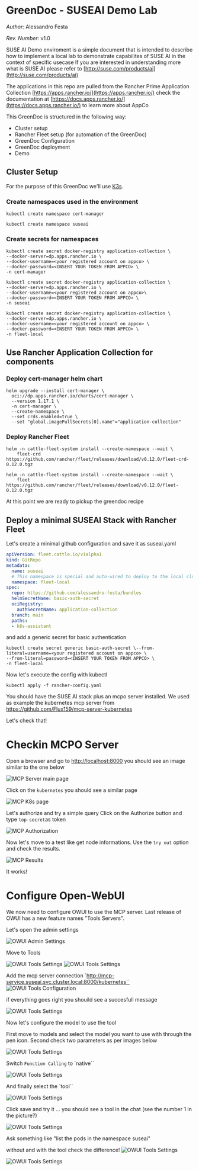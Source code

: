 # GreenDoc - SUSEAI Demo Lab

*Author:* Alessandro Festa

*Rev. Number:* v1.0

SUSE AI Demo enviroment is a simple document that is intended to describe how to implement a local lab to demonstrate capabilites of SUSE AI in the context of specific usecase
If you are interested in understanding more what is SUSE AI please refer to [http://suse.com/products/ai](http://suse.com/products/ai)

The applications in this repo are pulled from the Rancher Prime Application Collection [https://apps.rancher.io/](https://apps.rancher.io/) check the documentation at [https://docs.apps.rancher.io/](https://docs.apps.rancher.io/) to learn more about AppCo

This GreenDoc is structured in the following way:

* Cluster setup
* Rancher Fleet setup (for automation of the GreenDoc)
* GreenDoc Configuration
* GreenDoc deployment
* Demo


## Cluster Setup

For the purpose of this GreenDoc we'll use [K3s](https://k3s.io).

### Create namespaces used in the environment

```SHELL
kubectl create namespace cert-manager
```
```SHELL
kubectl create namespace suseai
```

### Create secrets for namespaces

```SHELL
kubectl create secret docker-registry application-collection \
--docker-server=dp.apps.rancher.io \
--docker-username=<your registered account on appco> \
--docker-password=<INSERT YOUR TOKEN FROM APPCO> \
-n cert-manager
```

```SHELL
kubectl create secret docker-registry application-collection \
--docker-server=dp.apps.rancher.io \
--docker-username=<your registered account on appco>\
--docker-password=<INSERT YOUR TOKEN FROM APPCO> \
-n suseai
```
```SHELL
kubectl create secret docker-registry application-collection \
--docker-server=dp.apps.rancher.io \
--docker-username=<your registered account on appco> \
--docker-password=<INSERT YOUR TOKEN FROM APPCO> \
-n fleet-local
```

## Use Rancher Application Collection for components

### Deploy cert-manager helm chart

```SHELL
helm upgrade --install cert-manager \
  oci://dp.apps.rancher.io/charts/cert-manager \
  --version 1.17.1 \
  -n cert-manager \
  --create-namespace \
  --set crds.enabled=true \
  --set "global.imagePullSecrets[0].name"="application-collection"
```

### Deploy Rancher Fleet

```SHELL
helm -n cattle-fleet-system install --create-namespace --wait \
    fleet-crd https://github.com/rancher/fleet/releases/download/v0.12.0/fleet-crd-0.12.0.tgz
```
```SHELL
helm -n cattle-fleet-system install --create-namespace --wait \
    fleet https://github.com/rancher/fleet/releases/download/v0.12.0/fleet-0.12.0.tgz
```
At this point we are ready to pickup the greendoc recipe

## Deploy a minimal SUSEAI Stack with Rancher Fleet

Let's create a minimal github configuration and save it as suseai.yaml

```YAML
apiVersion: fleet.cattle.io/v1alpha1
kind: GitRepo
metadata:
  name: suseai
  # This namespace is special and auto-wired to deploy to the local cluster
  namespace: fleet-local
spec:
  repo: https://github.com/alessandro-festa/bundles
  helmSecretName: basic-auth-secret
  ociRegistry:
    authSecretName: application-collection
  branch: main
  paths:
  - k8s-assistant
```
and add a generic secret for basic authentication

```SHELL
kubectl create secret generic basic-auth-secret \--from-literal=username=<your registered account on appco> \
--from-literal=password=<INSERT YOUR TOKEN FROM APPCO> \
-n fleet-local
```
Now let's execute the config with kubectl

```SHELL
kubectl apply -f rancher-config.yaml
```
You should have the SUSE AI stack plus an mcpo server installed.
We used as example the kubernetes mcp server from https://github.com/Flux159/mcp-server-kubernetes


Let's check that!

# Checkin MCPO Server

Open a browser and go to [http://localhost:8000](http://localhost:8000) you should see an image similar to the one below

![MCP Server main page](images/mcp01.png)

Click on the `kubernetes` you should see a similar page

![MCP K8s page](images/mcp02.png)

Let's authorize and try a simple query
Click on the Authorize button and type `top-secret`as token

![MCP Authorization](images/mcp03.png)

Now let's move to a test like get node informations. Use the `try out` option and check the results.

![MCP Results](images/mcp04.png)

It works!

# Configure Open-WebUI
We now need to configure OWUI to use the MCP server.
Last release of OWUI has a new feature names "Tools Servers".

Let's open the admin settings

![OWUI Admin Settings](images/owui01.png)

Move to Tools

![OWUI Tools Settings](images/owui2.png)
![OWUI Tools Settings](images/owui3.png)

Add the mcp server connection
`http://mcp-service.suseai.svc.cluster.local:8000/kubernetes``
![OWUI Tools Configuration](images/owui4.png)

if everything goes right you shouild see a succesfull message

![OWUI Tools Settings](images/owui5.png)

Now let's configure the model to use the tool

First move to models and select the model you want to use with through the pen icon. Second check two parameters as per images below

![OWUI Tools Settings](images/owui7.png)

Switch `Function Calling` to `native``

![OWUI Tools Settings](images/owui8.png)

And finally select the `tool``

![OWUI Tools Settings](images/owui9.png)

Click save and try it ... you should see a tool in the chat (see the number 1 in the picture?)

![OWUI Tools Settings](images/owui10.png)

Ask something  like "list the pods in the namespace suseai"

without and with the tool check the difference!
![OWUI Tools Settings](images/owui11.png)

![OWUI Tools Settings](images/owui12.png)


